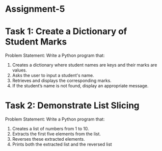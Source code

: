 # Assignment-5
# Task 1: Create a Dictionary of Student Marks

Problem Statement: Write a Python program that:
1.   Creates a dictionary where student names are keys and their marks are values.
2.   Asks the user to input a student's name.
3.   Retrieves and displays the corresponding marks.
4.   If the student’s name is not found, display an appropriate message.

# Task 2: Demonstrate List Slicing 
Problem Statement: Write a Python program that:
1.   Creates a list of numbers from 1 to 10.
2.   Extracts the first five elements from the list.
3.   Reverses these extracted elements.
4.   Prints both the extracted list and the reversed list
